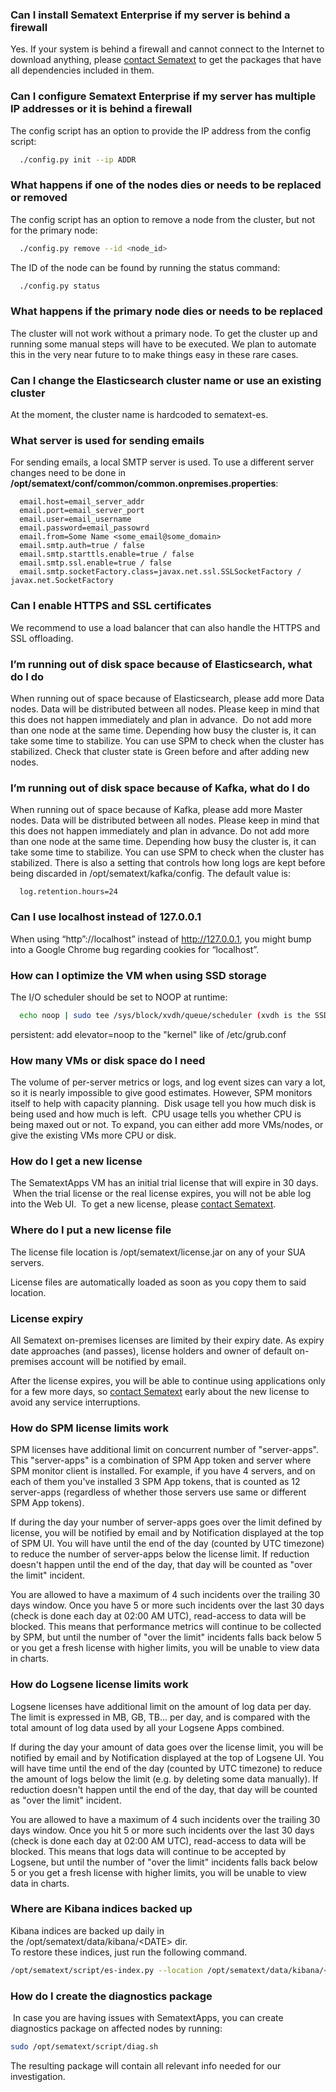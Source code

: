 ### Can I install Sematext Enterprise if my server is behind a firewall

Yes. If your system is behind a firewall and cannot connect to the
Internet to download anything, please [contact Sematext](https://sematext.com/contact/) to get the packages that have
all dependencies included in
them.

### Can I configure Sematext Enterprise if my server has multiple IP addresses or it is behind a firewall

The config script has an option to provide the IP address from the
config
script:

``` bash
  ./config.py init --ip ADDR
```

### What happens if one of the nodes dies or needs to be replaced or removed

The config script has an option to remove a node from the cluster, but
not for the primary node:

``` bash
  ./config.py remove --id <node_id>
```

The ID of the node can be found by running the status command:

``` bash
  ./config.py status 
```

### What happens if the primary node dies or needs to be replaced

The cluster will not work without a primary node. To get the cluster up
and running some manual steps will have to be executed. We plan to
automate this in the very near future to to make things easy in these
rare
cases.

### Can I change the Elasticsearch cluster name or use an existing cluster

At the moment, the cluster name is hardcoded to sematext-es.

### What server is used for sending emails

For sending emails, a local SMTP server is used. To use a different
server changes need to be done in
**/opt/sematext/conf/common/common.onpremises.properties**:

``` properties
  email.host=email_server_addr
  email.port=email_server_port
  email.user=email_username
  email.password=email_passowrd
  email.from=Some Name <some_email@some_domain>
  email.smtp.auth=true / false
  email.smtp.starttls.enable=true / false
  email.smtp.ssl.enable=true / false
  email.smtp.socketFactory.class=javax.net.ssl.SSLSocketFactory / javax.net.SocketFactory
```

### Can I enable HTTPS and SSL certificates

We recommend to use a load balancer that can also handle the HTTPS and
SSL offloading.

### I’m running out of disk space because of Elasticsearch, what do I do

When running out of space because of Elasticsearch, please add more Data
nodes. Data will be distributed between all nodes. Please keep in mind
that this does not happen immediately and plan in advance.  Do not add
more than one node at the same time. Depending how busy the cluster is,
it can take some time to stabilize. You can use SPM to check when the
cluster has stabilized. Check that cluster state is Green before and
after adding new nodes.

### I’m running out of disk space because of Kafka, what do I do

When running out of space because of Kafka, please add more Master
nodes. Data will be distributed between all nodes. Please keep in mind
that this does not happen immediately and plan in advance. Do not add
more than one node at the same time. Depending how busy the cluster is,
it can take some time to stabilize. You can use SPM to check when the
cluster has stabilized. There is also a setting that controls how long
logs are kept before being discarded in /opt/sematext/kafka/config. The
default value is:

``` properties
  log.retention.hours=24
```

### Can I use localhost instead of 127.0.0.1

When using “http”://localhost” instead of <http://127.0.0.1>, you might
bump into a Google Chrome bug regarding cookies for “localhost”.

### How can I optimize the VM when using SSD storage

The I/O scheduler should be set to NOOP at
runtime:

``` bash
  echo noop | sudo tee /sys/block/xvdh/queue/scheduler (xvdh is the SSD drive)
```

persistent: add elevator=noop to the "kernel" like of /etc/grub.conf

### How many VMs or disk space do I need

The volume of per-server metrics or logs, and log event sizes can vary a
lot, so it is nearly impossible to give good estimates. However, SPM
monitors itself to help with capacity planning.  Disk usage tell you how
much disk is being used and how much is left.  CPU usage tells you
whether CPU is being maxed out or not. To expand, you can either add
more VMs/nodes, or give the existing VMs more CPU or disk.

### How do I get a new license

The SematextApps VM has an initial trial license that will expire in 30
days.  When the trial license or the real license expires, you will not
be able log into the Web UI.  To get a new license, please [contact Sematext](https://sematext.com/contact/).

### Where do I put a new license file

The license file location is /opt/sematext/license.jar on any of your
SUA servers.

License files are automatically loaded as soon as you copy them to said
location.

### License expiry

All Sematext on-premises licenses are limited by their expiry date. As
expiry date approaches (and passes), license holders and owner of
default on-premises account will be notified by email.

After the license expires, you will be able to continue using
applications only for a few more days, so [contact Sematext](https://sematext.com/contact/) early about the new license to
avoid any service interruptions.

### How do SPM license limits work

SPM licenses have additional limit on concurrent number of
"server-apps". This "server-apps" is a combination of SPM App token and
server where SPM monitor client is installed. For example, if you have 4
servers, and on each of them you've installed 3 SPM App tokens, that is
counted as 12 server-apps (regardless of whether those servers use same
or different SPM App tokens).

If during the day your number of server-apps goes over the limit defined
by license, you will be notified by email and by Notification displayed
at the top of SPM UI. You will have until the end of the day (counted by
UTC timezone) to reduce the number of server-apps below the license
limit. If reduction doesn't happen until the end of the day, that day
will be counted as "over the limit" incident.

You are allowed to have a maximum of 4 such incidents over the trailing
30 days window. Once you have 5 or more such incidents over the last 30
days (check is done each day at 02:00 AM UTC), read-access to data will
be blocked. This means that performance metrics will continue to be
collected by SPM, but until the number of "over the limit" incidents
falls back below 5 or you get a fresh license with higher limits, you
will be unable to view data in charts.

### How do Logsene license limits work

Logsene licenses have additional limit on the amount of log data per
day. The limit is expressed in MB, GB, TB... per day, and is compared
with the total amount of log data used by all your Logsene Apps
combined.

If during the day your amount of data goes over the license limit, you
will be notified by email and by Notification displayed at the top of
Logsene UI. You will have time until the end of the day (counted by UTC
timezone) to reduce the amount of logs below the limit (e.g. by deleting
some data manually). If reduction doesn't happen until the end of the
day, that day will be counted as "over the limit" incident.

You are allowed to have a maximum of 4 such incidents over the trailing
30 days window. Once you hit 5 or more such incidents over the last 30
days (check is done each day at 02:00 AM UTC), read-access to data will
be blocked. This means that logs data will continue to be accepted by
Logsene, but until the number of "over the limit" incidents falls back
below 5 or you get a fresh license with higher limits, you will be
unable to view data in charts.

### Where are Kibana indices backed up

Kibana indices are backed up daily in
the /opt/sematext/data/kibana/\<DATE\> dir.  
To restore these indices, just run the following
command.

``` bash
/opt/sematext/script/es-index.py --location /opt/sematext/data/kibana/<DATE> restore
```

### How do I create the diagnostics package

 In case you are having issues with SematextApps, you can create
diagnostics package on affected nodes by running:

``` bash
sudo /opt/sematext/script/diag.sh
```

The resulting package will contain all relevant info needed for our
investigation.

